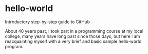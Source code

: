 # hello-world
Introductory step-by-step guide to GitHub

About 40 years past, I took part in a programming course at my local college, many years have long past since those days, but here I am reacquainting myself with a very brief and basic sample hello-world program.
